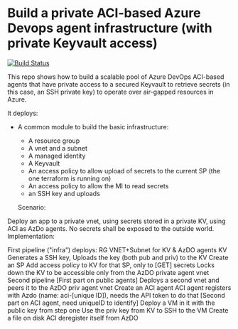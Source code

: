 # Build a private ACI-based Azure Devops agent infrastructure (with private Keyvault access)

[![Build Status](https://cavertes.visualstudio.com/VW_Sharing/_apis/build/status/aci-privateagents-kv-integration?branchName=master)](https://cavertes.visualstudio.com/VW_Sharing/_build/latest?definitionId=3&branchName=master)


This repo shows how to build a scalable pool of Azure DevOps ACI-based agents that have private access to a secured Keyvault to retrieve secrets (in this case, an SSH private key) to operate over air-gapped resources in Azure. 

It deploys:

- A common module to build the basic infrastructure:
  - A resource group
  - A vnet and a subnet
  - A managed identity
  - A Keyvault
  - An access policy to allow upload of secrets to the current SP (the one terraform is running on)
  - An access policy to allow the MI to read secrets
  - an SSH key and uploads



  Scenario:

Deploy an app to a private vnet, using secrets stored in a private KV, using ACI as AzDo agents. No secrets shall be exposed to the outside world.
Implementation:

First pipeline ("infra") deploys:
RG
VNET+Subnet for KV & AzDO agents
KV
Generates a SSH key,
Uploads the key (both pub and priv) to the KV
Create an SP
Add access policy to KV for that SP, only to [GET] secrets
Locks down the KV to be accessible only from the AzDO private agent vnet
Second pipeline
[First part on public agents]
Deploys a second vnet and peers it to the AzDO priv agent vnet
Create an ACI agent
ACI agent registers with Azdo (name: aci-[unique ID]), needs the API token to do that
[Second part on ACI agent, need uniqueID to identify]
Deploy a VM in it with the public key from step one
Use the priv key from KV to SSH to the VM
Create a file on disk
ACI deregister itself from AzDO
